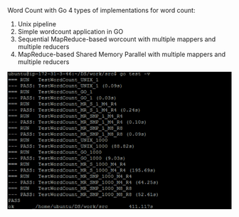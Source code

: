 Word Count with Go
4 types of implementations for word count:
1) Unix pipeline
2) Simple wordcount application in GO
3) Sequential MapReduce-based worcount with multiple mappers and multiple reducers
4) MapReduce-based Shared Memory Parallel with multiple mappers and multiple reducers

![alt text](tests.png)
